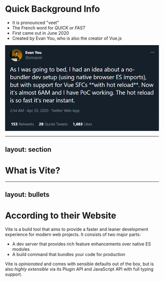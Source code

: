 # Quick Background Info

<v-clicks>

- It is pronounced "veet"
- The French word for _QUICK or FAST_
- First came out in June 2020
- Created by Evan You, who is also the creator of Vue.js

</v-clicks>

<img v-click src='/vite-concept.png' class='w-125 mt-5 mx-auto' />

<!--
- How do you pronounce the name?
- Is there a meaning to the name?
- And now the next question is what is it and what does it do
-->

---
layout: section
---

# What is Vite?

---
layout: bullets
---

# According to their Website

<v-clicks>

Vite is a build tool that aims to provide a faster and leaner development experience for modern web projects.
It consists of two major parts:

- A dev server that provides rich feature enhancements over native ES modules
- A build command that bundles your code for production

Vite is _opinionated_ and comes with sensible defaults out of the box, but is also _highly extensible_ via its Plugin API and JavaScript API with full typing support.

</v-clicks>

<!--
- Example: Hot Module Replacement (HMR)
- Rollup that is pre-configured for highly optimized static assets for production
- Main things to notice are that it is opinionated and highly extensible
-->
